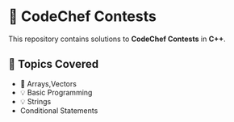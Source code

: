 # 🚀 CodeChef Contests  
This repository contains solutions to **CodeChef Contests** in **C++**.  

## 📌 Topics Covered  
- 📝 Arrays,Vectors
- 💡 Basic Programming
- 💡 Strings
- Conditional Statements
